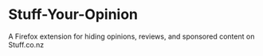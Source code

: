 # Stuff-Your-Opinion
A Firefox extension for hiding opinions, reviews, and sponsored content on Stuff.co.nz
